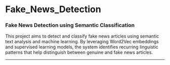 # Fake_News_Detection

### Fake News Detection using Semantic Classification

This project aims to detect and classify fake news articles using semantic text analysis and machine learning. By leveraging Word2Vec embeddings and supervised learning models, the system identifies recurring linguistic patterns that help distinguish between genuine and fake news articles.

--------------------
